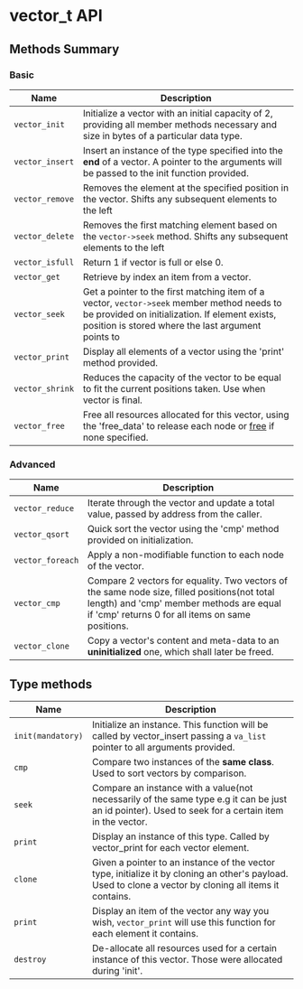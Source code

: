 # vector_t API

## Methods Summary

### Basic

| Name         | Description                                                                        |
|--------------|----------------------------------------------------------------------------------------------------------------------------------|
| `vector_init`    | Initialize a vector with an initial capacity of 2, providing all member methods necessary and size in bytes of a particular data type.|
| `vector_insert`  | Insert an instance of the type specified into the **end** of a vector. A pointer to the arguments will be passed to the init function provided.     |
| `vector_remove`  | Removes the element at the specified position in the vector. Shifts any subsequent elements to the left      |
| `vector_delete`  | Removes the first matching element based on the `vector->seek` method. Shifts any subsequent elements to the left      |
| `vector_isfull`  | Return 1 if vector is full or else 0.                                                |
| `vector_get`     | Retrieve by index an item from a vector.            |
| `vector_seek`    | Get a pointer to the first matching item of a vector, `vector->seek` member method needs to be provided on initialization. If element exists, position is stored where the last argument points to |
| `vector_print`   | Display all elements of a vector using the 'print' method provided.                  |
| `vector_shrink`  | Reduces the capacity of the vector to be equal to fit the current positions taken. Use when vector is final.|
| `vector_free`    | Free all resources allocated for this vector, using the 'free_data' to release each node or [free](https://linux.die.net/man/3/free) if none specified.|

### Advanced

| Name         | Description                                                                        |
|--------------|----------------------------------------------------------------------------------------------------------------------------------|
| `vector_reduce`  | Iterate through the vector and update a total value, passed by address from the caller.                                            |
| `vector_qsort`   | Quick sort the vector using the 'cmp' method provided on initialization.                                         |
| `vector_foreach` | Apply a non-modifiable function to each node of the vector.                          |
| `vector_cmp`     | Compare 2 vectors for equality. Two vectors of the same node size, filled positions(not total length) and 'cmp' member methods are equal if 'cmp' returns 0 for all items on same positions.|
| `vector_clone` | Copy a vector's content and meta-data to an **uninitialized** one, which shall later be freed.                          |

## Type methods

| Name             | Description                                                                                                    |
|------------------|--------------------------------------------------------------------------------------------------------------------------------------------------------------|
| `init(mandatory)`| Initialize an instance. This function will be called by vector_insert passing a `va_list` pointer to all arguments provided.                                 |
| `cmp`            | Compare two instances of the **same class**. Used to sort vectors by comparison. |
| `seek`           | Compare an instance with a value(not necessarily of the same type e.g it can be just an id pointer). Used to seek for a certain item in the vector. |
| `print`          | Display an instance of this type. Called by vector_print for each vector element.                              |
| `clone`          | Given a pointer to an instance of the vector type, initialize it by cloning an other's payload. Used to clone a vector by cloning all items it contains.     |
| `print`          | Display an item of the vector any way you wish, `vector_print` will use this function for each element it contains.                                |
| `destroy`        | De-allocate all resources used for a certain instance of this vector. Those were allocated during 'init'.      |
